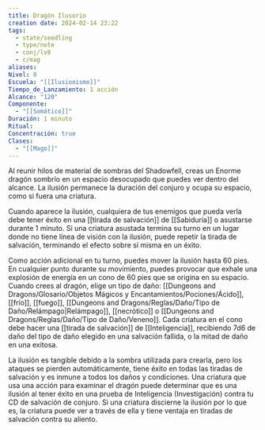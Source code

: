```yaml
---
title: Dragón Ilusorio
creation date: 2024-02-14 23:22
tags:
  - state/seedling
  - type/note
  - conj/lv8
  - c/mag
aliases: 
Nivel: 8
Escuela: "[[Ilusionismo]]"
Tiempo_de_Lanzamiento: 1 acción
Alcance: "120"
Componente:
  - "[[Somático]]"
Duración: 1 minuto
Ritual: 
Concentración: true
Clases:
  - "[[Mago]]"
---
```

Al reunir hilos de material de sombras del Shadowfell, creas un Enorme dragón sombrío en un espacio desocupado que puedes ver dentro del alcance. La ilusión permanece la duración del conjuro y ocupa su espacio, como si fuera una criatura.

Cuando aparece la ilusión, cualquiera de tus enemigos que pueda verla debe tener éxito en una [[tirada de salvación]] de [[Sabiduría]] o asustarse durante 1 minuto. Si una criatura asustada termina su turno en un lugar donde no tiene línea de visión con la ilusión, puede repetir la tirada de salvación, terminando el efecto sobre sí misma en un éxito.

Como acción adicional en tu turno, puedes mover la ilusión hasta 60 pies. En cualquier punto durante su movimiento, puedes provocar que exhale una explosión de energía en un cono de 60 pies que se origina en su espacio. Cuando crees al dragón, elige un tipo de daño: [[Dungeons and Dragons/Glosario/Objetos Mágicos y Encantamientos/Pociones/Ácido]], [[frío]], [[fuego]], [[Dungeons and Dragons/Reglas/Daño/Tipo de Daño/Relámpago|Relámpago]], [[necrótico]] o [[Dungeons and Dragons/Reglas/Daño/Tipo de Daño/Veneno]]. Cada criatura en el cono debe hacer una [[tirada de salvación]] de [[Inteligencia]], recibiendo 7d6 de daño del tipo de daño elegido en una salvación fallida, o la mitad de daño en una exitosa.

La ilusión es tangible debido a la sombra utilizada para crearla, pero los ataques se pierden automáticamente, tiene éxito en todas las tiradas de salvación y es inmune a todos los daños y condiciones. Una criatura que usa una acción para examinar el dragón puede determinar que es una ilusión al tener éxito en una prueba de Inteligencia (Investigación) contra tu CD de salvación de conjuro. Si una criatura discierne la ilusión por lo que es, la criatura puede ver a través de ella y tiene ventaja en tiradas de salvación contra su aliento.